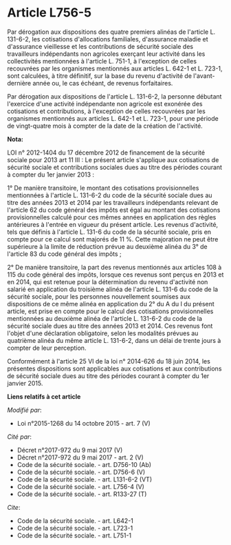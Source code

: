 # Article L756-5

Par dérogation aux dispositions des quatre premiers alinéas de l'article L. 131-6-2, les cotisations d'allocations
familiales, d'assurance maladie et d'assurance vieillesse et les contributions de sécurité sociale des travailleurs
indépendants non agricoles exerçant leur activité dans les collectivités mentionnées à l'article L. 751-1, à l'exception de
celles recouvrées par les organismes mentionnés aux articles L. 642-1 et L. 723-1, sont calculées, à titre définitif, sur la
base du revenu d'activité de l'avant-dernière année ou, le cas échéant, de revenus forfaitaires. 

Par dérogation aux dispositions de l'article L. 131-6-2, la personne débutant l'exercice d'une activité indépendante non
agricole est exonérée des cotisations et contributions, à l'exception de celles recouvrées par les organismes mentionnés aux
articles L. 642-1 et L. 723-1, pour une période de vingt-quatre mois à compter de la date de la création de l'activité.

**Nota:**

LOI n° 2012-1404 du 17 décembre 2012 de financement de la sécurité sociale pour 2013 art 11 III : Le présent article
s'applique aux cotisations de sécurité sociale et contributions sociales dues au titre des périodes courant à compter du 1er
janvier 2013 :

1° De manière transitoire, le montant des cotisations provisionnelles mentionnées à l'article L. 131-6-2 du code de la
sécurité sociale dues au titre des années 2013 et 2014 par les travailleurs indépendants relevant de l'article 62 du code
général des impôts est égal au montant des cotisations provisionnelles calculé pour ces mêmes années en application des
règles antérieures à l'entrée en vigueur du présent article. Les revenus d'activité, tels que définis à l'article L. 131-6 du
code de la sécurité sociale, pris en compte pour ce calcul sont majorés de 11 %. Cette majoration ne peut être supérieure à
la limite de réduction prévue au deuxième alinéa du 3° de l'article 83 du code général des impôts ;

2° De manière transitoire, la part des revenus mentionnés aux articles 108 à 115 du code général des impôts, lorsque ces
revenus sont perçus en 2013 et en 2014, qui est retenue pour la détermination du revenu d'activité non salarié en application
du troisième alinéa de l'article L. 131-6 du code de la sécurité sociale, pour les personnes nouvellement soumises aux
dispositions de ce même alinéa en application du 2° du A du I du présent article, est prise en compte pour le calcul des
cotisations provisionnelles mentionnées au deuxième alinéa de l'article L. 131-6-2 du code de la sécurité sociale dues au
titre des années 2013 et 2014. Ces revenus font l'objet d'une déclaration obligatoire, selon les modalités prévues au
quatrième alinéa du même article L. 131-6-2, dans un délai de trente jours à compter de leur perception.

Conformément à l'article 25 VI de la loi n° 2014-626 du 18 juin 2014, les présentes dispositions sont applicables aux
cotisations et aux contributions de sécurité sociale dues au titre des périodes courant à compter du 1er janvier 2015.

**Liens relatifs à cet article**

_Modifié par_:

  - Loi n°2015-1268 du 14 octobre 2015 - art. 7 (V)

_Cité par_:

  - Décret n°2017-972 du 9 mai 2017 (V)
  - Décret n°2017-972 du 9 mai 2017 - art. 2 (V)
  - Code de la sécurité sociale. - art. D756-10 (Ab)
  - Code de la sécurité sociale. - art. D756-6 (V)
  - Code de la sécurité sociale. - art. L131-6-2 (VT)
  - Code de la sécurité sociale. - art. L756-4 (V)
  - Code de la sécurité sociale. - art. R133-27 (T)

_Cite_:

  - Code de la sécurité sociale. - art. L642-1
  - Code de la sécurité sociale. - art. L723-1
  - Code de la sécurité sociale. - art. L751-1
